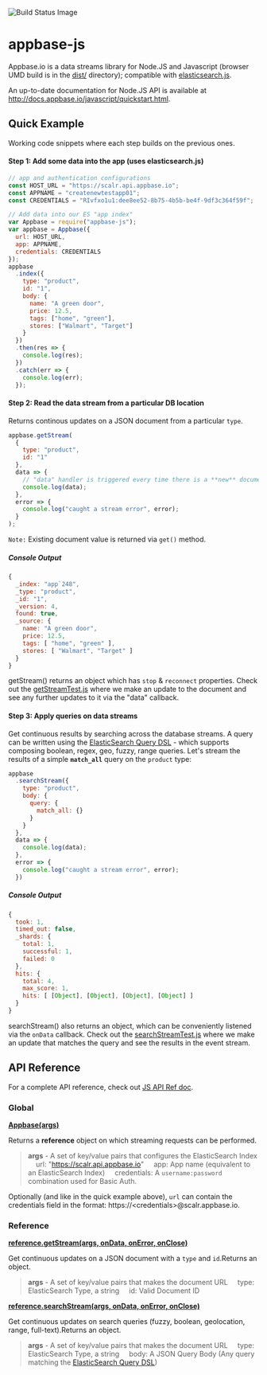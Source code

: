 ![Build Status Image](https://img.shields.io/badge/build-passing-brightgreen.svg)

# appbase-js

Appbase.io is a data streams library for Node.JS and Javascript (browser UMD build is in the [dist/](https://github.com/appbaseio/appbase-js/tree/master/dist) directory); compatible with [elasticsearch.js](https://www.elastic.co/guide/en/elasticsearch/client/javascript-api/current/index.html).

An up-to-date documentation for Node.JS API is available at http://docs.appbase.io/javascript/quickstart.html.

## Quick Example

Working code snippets where each step builds on the previous ones.

#### Step 1: Add some data into the app (uses elasticsearch.js)

```js
// app and authentication configurations
const HOST_URL = "https://scalr.api.appbase.io";
const APPNAME = "createnewtestapp01";
const CREDENTIALS = "RIvfxo1u1:dee8ee52-8b75-4b5b-be4f-9df3c364f59f";

// Add data into our ES "app index"
var Appbase = require("appbase-js");
var appbase = Appbase({
  url: HOST_URL,
  app: APPNAME,
  credentials: CREDENTIALS
});
appbase
  .index({
    type: "product",
    id: "1",
    body: {
      name: "A green door",
      price: 12.5,
      tags: ["home", "green"],
      stores: ["Walmart", "Target"]
    }
  })
  .then(res => {
    console.log(res);
  })
  .catch(err => {
    console.log(err);
  });
```

#### Step 2: Read the data stream from a particular DB location

Returns continous updates on a JSON document from a particular `type`.

```js
appbase.getStream(
  {
    type: "product",
    id: "1"
  },
  data => {
    // "data" handler is triggered every time there is a **new** document update.
    console.log(data);
  },
  error => {
    console.log("caught a stream error", error);
  }
);
```

`Note:` Existing document value is returned via `get()` method.

##### Console Output

```js
{
  _index: "app`248",
  _type: "product",
  _id: "1",
  _version: 4,
  found: true,
  _source: {
    name: "A green door",
    price: 12.5,
    tags: [ "home", "green" ],
    stores: [ "Walmart", "Target" ]
  }
}
```

getStream() returns an object which has `stop` & `reconnect` properties. Check out the [getStreamTest.js](https://github.com/bietkul/appbase-js/blob/develop/__tests__/getStream.js) where we make an update to the document and see any further updates to it via the "data" callback.

#### Step 3: Apply queries on data streams

Get continuous results by searching across the database streams. A query can be written using the [ElasticSearch Query DSL](https://www.elastic.co/guide/en/elasticsearch/reference/current/query-dsl.html) - which supports composing boolean, regex, geo, fuzzy, range queries. Let's stream the results of a simple **`match_all`** query on the `product` type:

```js
appbase
  .searchStream({
    type: "product",
    body: {
      query: {
        match_all: {}
      }
    }
  },
  data => {
    console.log(data);
  },
  error => {
    console.log("caught a stream error", error);
  })
```

##### Console Output

```js
{
  took: 1,
  timed_out: false,
  _shards: {
    total: 1,
    successful: 1,
    failed: 0
  },
  hits: {
    total: 4,
    max_score: 1,
    hits: [ [Object], [Object], [Object], [Object] ]
  }
}
```

searchStream() also returns an object, which can be conveniently listened via the `onData` callback. Check out the [searchStreamTest.js](https://github.com/bietkul/appbase-js/blob/develop/__tests__/searchStreamTest.js) where we make an update that matches the query and see the results in the event stream.

## API Reference

For a complete API reference, check out [JS API Ref doc](http://docs.appbase.io/javascript/api-reference.html).

### Global

**[Appbase(args)](https://github.com/appbaseio/appbase-js/blob/master/appbase.js#L16)**

Returns a **reference** object on which streaming requests can be performed.

> **args** - A set of key/value pairs that configures the ElasticSearch Index
> &nbsp;&nbsp;&nbsp;&nbsp;url: "https://scalr.api.appbase.io"
> &nbsp;&nbsp;&nbsp;&nbsp;app: App name (equivalent to an ElasticSearch Index)
> &nbsp;&nbsp;&nbsp;&nbsp;credentials: A `username:password` combination used for Basic Auth.

Optionally (and like in the quick example above), `url` can contain the credentials field in the format: https://&lt;credentials>@scalr.appbase.io.

### Reference

**[reference.getStream(args, onData, onError, onClose)](https://github.com/appbaseio/appbase-js/blob/master/appbase.js#L99)**

Get continuous updates on a JSON document with a `type` and `id`.Returns an object.

> **args** - A set of key/value pairs that makes the document URL
> &nbsp;&nbsp;&nbsp;&nbsp;type: ElasticSearch Type, a string
> &nbsp;&nbsp;&nbsp;&nbsp;id: Valid Document ID

**[reference.searchStream(args, onData, onError, onClose)](https://github.com/appbaseio/appbase-js/blob/master/appbase.js#L103)**

Get continuous updates on search queries (fuzzy, boolean, geolocation, range, full-text).Returns an object.

> **args** - A set of key/value pairs that makes the document URL
> &nbsp;&nbsp;&nbsp;&nbsp;type: ElasticSearch Type, a string
> &nbsp;&nbsp;&nbsp;&nbsp;body: A JSON Query Body (Any query matching the [ElasticSearch Query DSL](https://www.elastic.co/guide/en/elasticsearch/reference/current/query-dsl.html))
